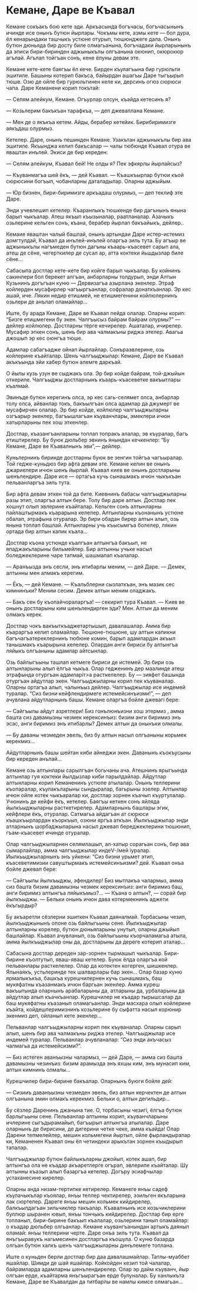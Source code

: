 # Кемане, Даре ве Къавал

Кемане сокъакъ бою кете эди.
Аркъасында богъчасы, богъчасынынъ ичинде исе онынъ бутюн йырлары.
Чокъмы кете, азмы кете — бол дура, ёл кенарындаки ташчыкъ устюне отурып, тюшюнджеге дала.
Онынъ бутюн дюньяда бир досту биле олмагьанына, богъчадаки йырларынынъ да эписи бири-биринден аджыныкълы олгъанына окюнип, окюрокюр агълай.
Агълап тойгъан сонъ, кене ёлуны девам эте.

Кемане кете-кете баягъы ёл кече.
Бирден къулагъына бир гурюльти эшитиле.
Башыны котерип бакъса, байырдан ашагъы Даре тыгъырып тюше.
Озю де ойле бир гурюльтинен келе ки, дерсинъ огюз сюрюси чапа.
Даре Кеманени корип токътай:

— Селям алейкум, Кемане.
Огъурлар олсун, къайда кетесинъ я?

— Козьлерим бакъкъан тарафкъа, — деп джеваплана Кемане.

— Мен де о якъкъа кетем.
Айды, берабер кетейик.
Бирибиримизге аякъдаш олурмыз.

Кетелер.
Даре, онынъ пешинден Кемане.
Узакътан аджыныкълы бир ава эшитиле.
Якъынджа келип бакъсалар — чалы тюбюнде Къавал отура ве яваштан инълей.
Экиси де бир кереден:

— Селям алейкум, Къавал бей!
Не олды я?
Пек эфкярлы йырлайсыз?

— Къуванмагъа шей ёкъ, — дей Къавал.
— Къашкъырлар бутюи къой сюрюсини богъып, чобанларны даталадылар.
Оларны аджыйым.

— Юр бизнен, бири-биримизге аркъадаш олурмыз, — деп теклиф эте Даре.

Энди учевлешип кетелер.
Къаранлыкъ тюшкенде бир дагънынъ янына барып чыкъалар.
Атеш якъып къызыналар, раатланалар.
Азачыкъ озьлерине кельген сонъ, къана, берабер йырлап бакъайыкъ, дейлер..

Кемаие яваштан чалый башлай, онынъ артындаи Даре истер-истемиз домгтулдай, Къавал да инълей-инълей оларгъа зиль тута.
Бу агъыр ве аджыныкълы нагъмеден бутюн дагъны къаарь-къасевет сарып ала, атеш де сёне, чегерткилер де сусал ар, атта коктеки йьшдызлар биле сёне...

Сабасыпа достлар кете-кете бир койге барып чыкъалар.
Бу койнинъ сакинлери бол берекет алгъан, анбарларны толдурып, энди Алтын Кузьнинъ догъгъан куню — Дервизагъа азырлана экенлер.
Этраф койлерден мусафирлер чагъыргъанлар, софралар донаткъанлар.
Эр кес ашай, иче.
Лякин недир етишмей, не етишмегенини койлюлернинъ озьлери де анълап оламайлар...

Иште, бу арада Кемане, Даре ве Къавал пейда олалар.
Оларны корип:
“Бизге етишмегени бу экен.
Чалгъысыз байрам байрам олурмы?” — дейлер койлюлер.
Достларны тёрге кечирелер.
Ашаталар, ичирелер.
Мусафир эткен сонъ, шенъ бир ава чалмакъны риджа этелер.
Авагьа джошып эр кес оюнгъа тюше.

Адамлар сабагъадже ойнап йырлайлар.
Сонъраэвлерине, озь койлерине къайталар.
Шенъ чалгъыджылар: Кемане,
Даре ве Къавал акъкъында эйи хабер бутюн алемге даркъай.

О йылы кузь узун ве сыджакъ ола.
Эр бир койде байрам, той-джыйын откериле.
Чалгъыджы достларнынъ къаарь-къасеветке вакъытлары къалмай.

Эвинъде бутюн керегинъ олса, эр кес сагь-селямет олса, анбарлар толу олса, айванлар токъ, бакъылгъан олса адамлар да джумерт ве мусафирчен олалар.
Эр бир койде, койлюлер чалгъыджыларны озгъарыр экенлер, багъышлагъан къуванчлары, эмеклери ичюн хатырларыны пек хош эткенлер.

Достлар, къазангъанларыны топлап топракъ алалар, эв къуралар, багъ етиштирелер.
Бу буюк дюльбер эвнинъ янындан кечкенлер: “Бу Кемане, Даре ве Къавалнынъ эви”,— дейлер.

Куньлернинъ биринде достларны буюк ве зенгин тойгъа чагъыралар.
Той гедже-куньдюз бир афта девам эте.
Кемане келин ве онынъ джариелери ичюн шенъ йырлай.
Къавал киев ве онынъ достларыны шенълендире.
Даре исе — ортагьа кучь сынашмакъ ичюн чыкъкъан пельванларгъа зиль тута.

Бир афта девам эткен той да бите.
Киевнинъ бабасы чалгъыджыларны разы этип, оларгъа алтын бере.
Толу бир даре алтын.
Достлар пек хошнут олып эвлерине къайталар.
Кельген сонъ алтынларны пайлаштырмакъ къарарына келелер.
Алтынларны къонанынъ устюне обалап, этрафына отуралар.
Эр бири обадан бирер алтын алып, озь янына топлап башлай.
Алтынларны учь къысымгъа болелер, лякин ортада бир алтын капик къала...

Достлар къона устюнде къалгъан алтынгъа бакъып, не япаджакъларыны бильмейлер.
Бир алтынны учьке насыл боледжеклерине чаре тапмай, шашмалап къалалар.

— Аранъызда энъ сесли, энъ итибарлы меним, — дей Даре.
— Демек, алтынны мен алмакъ керегим.

— Ёкъ, — дей Кемане.
— Къальблерни сызлаткъан, энъ мазик сес кимнинъки?
Меним сесим.
Демек алтын меним оладжакъ.

— Бакъ сен бу къопайчораларгъа!
— секирип тура Къавал.
— Киев ве онынъ достларыны ким шенълендирген эди?
Мен.
Алтын да меним олмакъ керек.

Достлар чокъ вакъыткъаджетартышып, давалашалар.
Амма бир къараргъа келип оламайлар.
Тюшюне-тюшюне, шу алтын капикни багъчагъатереклернинъ тюбюне комин, барып адамлардан акъыл танышмакъ къарырына келелер.
Олардан анги бириси бу алтынгъа ляйыкъ олгъаныны адамлар айтсынлар.

Озь байлыгъыны ташлап кетмеге бириси де истемей.
Эр бири озь алтынларыны алып ёлгъа чыкъа.
Олар гедженинъ дер маалинде атеш этрафында отургъан адамларіт>а расткелелер.
Бу — зияфет башында отургъан айдутлар экен.
Чалгъыджыларны корип пек къуваналар.
Оларны ортагъа алып, чалынъыз дейлер.
Чалгъыджылар исе индемей туралар.
“Сиз бизни кейфлендирмеге истемейсинъизми!”, — деп ачувлана айдутларнынъ башы.
Кемане оларгъа бойле джевагі бере:

— Сайгъылы айдут азретлери!
Биз гонълюнъизни хош этермиз , амма башта сиз давамызны чезмек керексинъиз: бизим анги биримиз энъ эсас, анги биримиз энъ итибарлы?
Демек алтын да онынъки олмалы.

— Бу даваны чезмеден эвель, биз бу алтын насыл олгъаныны корьмек керекмиз...

Айдутларнынъ башы шейтан киби айнеджи экен.
Даванынъ къокъусыны бир кереден анълай...

Кемане озь алтынлары сарылгъан богьчаны ача.
Атешнинъ ярыгъында алтынлар гуя коктеки йылдызлар киби парылдайлар.
Айдутлар алтынларны корип Кеманенинъ устюпе атылалар.
Онынъ теллерини къопаралар, къулакъларыны сындыралар, багьрыны эзелер.
Алтынлар ичюн ойле котек чыкъаралар ки, достлар зорнен къачып къуртулалар.
Учюнинъ де кейфи ёкъ, кетелер.
Баягъы кеткен сонъ яйляда йылкъыджыларны расткетирелер.
Адамларнынъ башлары эгик, кейфлери ёкъ, отуралар.
Сатмагьа айдагъан ат сюрюси къашкъырлардан къоркъып, озюни яргъа аткъан.
Йылкъыджылар энди атларнынъ шорбаджыларына насыл джевап береджеклерини тюшюнип, гъам-къасевет ичинде отуралар.

Олар чалгъыджыларнен селямлашып, ал-хатыр сорагьан сонъ, бир ава сымарлайлар, амма чалгъыджылар индеV-/мей іуралар.
Иылкьыджыларнынъ энъ уйкени: “Сиз бизни урьмет этип, къасеветимизии савуштырмакъ истемейсинъизми? дей.
Къавал онъа бойле джевап бере:

— Сайгъылы йылкъыджы, эфендилер!
Биз мытлакъа чалармыз, амма сиз башта бизим давамызны чезмек керексинъиз: анги биримиз баш, анги биримиз алтынгъа ляйыкъмыз?...
— Къана о алтын?, — сорай бир йылкъыджы.
— Бельки онынъ ичюн дава котермекнинъ аджети ёкъгырдыр?

Бу акъаретли сёзлерни эшиткен Къавал даяналмай.
Торбасыны чезип, йылкъыджынынъ опоне озь байлыгьыны сене.
Йылкъыджылар алтынларны корелер, бутюн дюньяларыны унутып, оларны джыйып башлайлар.
Къавал ачувланып, озь байлыгьыны къорчаламагьа атыла, амма йылкъыджылар оны да, достларыны да дереге котерип аталар...

Сабасына достлар дереден зар-зорнен тырмашып чыкъалар.
Бири-бирине къолтутып, яваш-яваш кетелер.
Буюк ёлда оларгъа кой пельванлары расткелелер.
Олар да котектен когерген, шишкенлер.
Ялынаякъ, устьлеринде тек шалварлары бар экен...
Олар базар куню ярмалыкъкъа, башкъа курешчилернен кучь сынашмакъ, баш мукяфатны къазанмакъ ичюн баргьан экенлер.
Амма куреш вакъытында оларнынъ арабаларыны да, атларыны да, урбаларыны да айдутлар алып къачкъанлар.
Курешчилер не къадар тырышсалар да баш мукяфатны къазанып оламагьанлар.
Энди масхара олып койлерине къайта, койдешлеримизнинъ козьлерине бу сыфатта насыл корюнир экенмиз деп, ойланып кете экенлер...

Пельванлар чалгъыджыларны корип пек къуваналар.
Оларны сарып алып, шенъ бир ава чалмакъны риджа этелер.
Чалгъыджылар исе индемей туралар.
Пельванлар ачувланалар:
“Сиз энди акъчасыз чалмагьа да истемейсизми?”.

— Биз истеген аванъызны чалармыз, — дей Даре, — амма сиз башта давамызны чезинъиз: бизим арамызда энъ яхшы ким, энъ мунасип ким, алтын кимнинъ олмалы...

Курешчилер бири-бирине бакъалар.
Оларнынъ буюги бойле дей:

— Сизииъ даванъызны чезмеден эвель, биз алтын керчектен де алтын олгъанына эмин олмакъ керекмиз.
Бельки о, алтын дегильдир...

Бу сёзлер Даренинъ джанына тие.
О, торбасыны чезигі, ёлгъа бутюн барлыгьыны сене.
Пельванлар алтынны корип, къуванчларыны ичлерине сыгъдырамайып, багъырып алтынгъа атылалар.
Даре оларнынъ де бирисини, де дигерини четке чеке, амма къайда!
Олар Дарени тепмелейлер, мешин кольмегени йыртып, ойле фырландыралар ки, Кеманенен Къавал оны ёл четиндеки арыкътан зорнен къыдырып тапалар.

Чалгъыджылар бутюн байлыкъларны джойып, котек ашап, бир алтынгъа ола не къадар акъаретлерге огърап, эвлерипе къайталар.
Шу алтынны къазып алып базаргъа кетелер.
Догъру эсиафчылар устаханесине кирелер.

Оларны анда низам-тертипке кетирелер.
Кеманеге янъы садеф къулачыкълар къоялар, янъы теллер чектирелер, эзильген якъларына лак сюртелер.
Дареге янъы мешин кольмек кийдирелер, балкъылдагъан зильчиклер такъалар.
Къавалнынъ исе козьчиклерини буллюр шыранен ювып, янъы тончыкъ кийдирелер.
Достлар бир ерге топланып, бири-бирине бакъып къалалар, озьлерини танып оламайлар: о къадар дюльбер олгьанлар.
Кемане къувангъанындан артыкъ даянып оламай: янъы теллерини черте.
Даре онъа зиль тута.
Къавал да янъгъыравукъ нагьмесинен достларгъа къошула.
О куню базарда олгьан бутюн халкъ шенъ чалгъыджыларны динълемеге топлана.

Иште о куньден берли достлар бир даа давалашмайлар.
Татлы-муаббет яшайлар.
Шимди де шай яшайлар.
Койкойден кезип той чалалар, байрамларда адамларны шенълендирелер.
Олар эр дайм къуванч, йыр олгъан ерде, къайтарма янъгъырагъан ерде булуналар.
Бу ханлыкъта Кемане, Даре ве Къавалдан да титбарлы ве намлы кимсе олмагьан...

